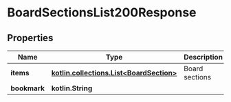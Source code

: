 
# BoardSectionsList200Response

## Properties
Name | Type | Description | Notes
------------ | ------------- | ------------- | -------------
**items** | [**kotlin.collections.List&lt;BoardSection&gt;**](BoardSection.md) | Board sections | 
**bookmark** | **kotlin.String** |  |  [optional]



